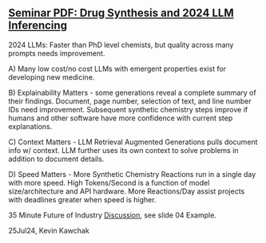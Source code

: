 ## [Seminar PDF: Drug Synthesis and 2024 LLM Inferencing](https://drive.google.com/file/d/1kvjRnw1QDM-ZqRQNj2Jj-cCiPqKu5mWM/view?usp=sharing)

2024 LLMs: Faster than PhD level chemists, but quality across many prompts needs improvement.

A) Many low cost/no cost LLMs with emergent properties exist for developing new medicine. 

B) Explainability Matters - some generations reveal a complete summary of their findings. Document, page number, selection of text, and line number IDs need improvement. Subsequent synthetic chemistry steps improve if humans and other software have more confidence with current step explanations.

C) Context Matters - LLM Retrieval Augmented Generations pulls document info w/ context. LLM further uses its own context to solve problems in addition to document details.

D) Speed Matters - More Synthetic Chemistry Reactions run in a single day with more speed. High Tokens/Second is a function of model size/architecture and API hardware. More Reactions/Day assist projects with deadlines greater when speed is higher. 

35 Minute Future of Industry [Discussion](https://www.youtube.com/watch?v=U467_vWLShc), see slide 04 Example.

25Jul24, Kevin Kawchak
